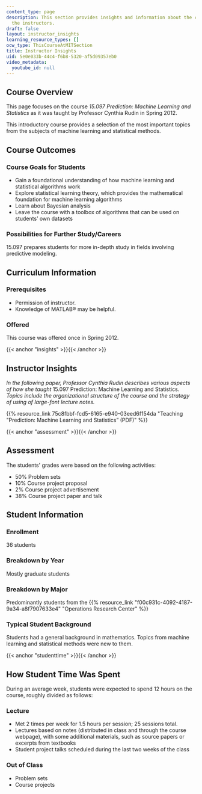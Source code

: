 ```yaml
---
content_type: page
description: This section provides insights and information about the course from
  the instructors.
draft: false
layout: instructor_insights
learning_resource_types: []
ocw_type: ThisCourseAtMITSection
title: Instructor Insights
uid: 5e0e033b-44c4-f6b8-5320-af5d09357eb0
video_metadata:
  youtube_id: null
---
```

## Course Overview

This page focuses on the course _15.097 Prediction: Machine Learning and Statistics_ as it was taught by Professor Cynthia Rudin in Spring 2012.

This introductory course provides a selection of the most important topics from the subjects of machine learning and statistical methods.

## Course Outcomes

### Course Goals for Students

- Gain a foundational understanding of how machine learning and statistical algorithms work
- Explore statistical learning theory, which provides the mathematical foundation for machine learning algorithms
- Learn about Bayesian analysis
- Leave the course with a toolbox of algorithms that can be used on students’ own datasets

### Possibilities for Further Study/Careers

15.097 prepares students for more in-depth study in fields involving predictive modeling.

## Curriculum Information

### Prerequisites

- Permission of instructor.
- Knowledge of MATLAB® may be helpful.

### Offered

This course was offered once in Spring 2012.

{{< anchor "insights" >}}{{< /anchor >}}

## Instructor Insights

_In the following paper, Professor Cynthia Rudin describes various aspects of how she taught_ 15.097 Prediction: Machine Learning and Statistics. _Topics include the organizational structure of the course and the strategy of using of large-font lecture notes._

{{% resource_link 75c8fbbf-fcd5-6165-e940-03eed6f154da "Teaching \"Prediction: Machine Learning and Statistics” (PDF)" %}}

{{< anchor "assessment" >}}{{< /anchor >}}

## Assessment

The students' grades were based on the following activities:

- 50% Problem sets
- 10% Course project proposal
- 2% Course project advertisement
- 38% Course project paper and talk

## Student Information

### Enrollment

36 students

### Breakdown by Year

Mostly graduate students

### Breakdown by Major

Predominantly students from the {{% resource_link "f00c931c-4092-4187-9a34-a8f7907633e4" "Operations Research Center" %}}

### Typical Student Background

Students had a general background in mathematics. Topics from machine learning and statistical methods were new to them. 

{{< anchor "studenttime" >}}{{< /anchor >}}

## How Student Time Was Spent

During an average week, students were expected to spend 12 hours on the course, roughly divided as follows:

### Lecture

- Met 2 times per week for 1.5 hours per session; 25 sessions total.
- Lectures based on notes (distributed in class and through the course webpage), with some additional materials, such as source papers or excerpts from textbooks
- Student project talks scheduled during the last two weeks of the class

### Out of Class

- Problem sets
- Course projects